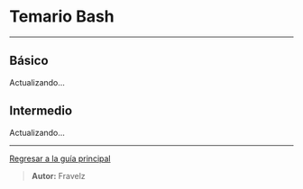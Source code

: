 # Temario Bash

---

## Básico

Actualizando...

## Intermedio

Actualizando...

---

[Regresar a la guía principal](https://github.com/FraVelz/Curso-de-Hacking/tree/main?tab=readme-ov-file#3-bash-script)

> **Autor:** Fravelz
